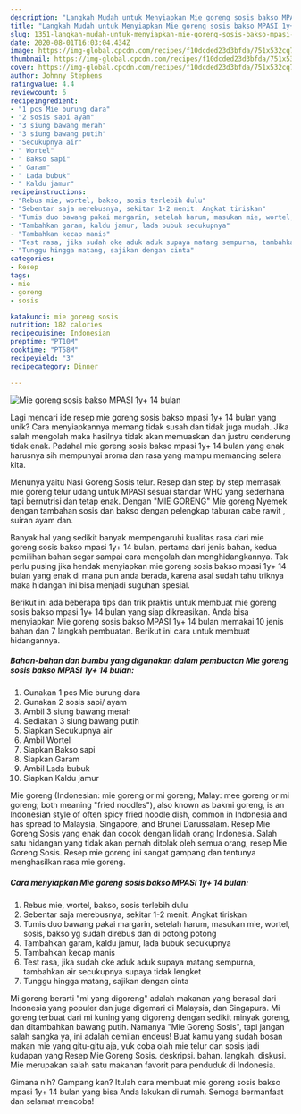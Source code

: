 ```yaml
---
description: "Langkah Mudah untuk Menyiapkan Mie goreng sosis bakso MPASI 1y+ 14 bulan Anti Gagal"
title: "Langkah Mudah untuk Menyiapkan Mie goreng sosis bakso MPASI 1y+ 14 bulan Anti Gagal"
slug: 1351-langkah-mudah-untuk-menyiapkan-mie-goreng-sosis-bakso-mpasi-1y-14-bulan-anti-gagal
date: 2020-08-01T16:03:04.434Z
image: https://img-global.cpcdn.com/recipes/f10dcded23d3bfda/751x532cq70/mie-goreng-sosis-bakso-mpasi-1y-14-bulan-foto-resep-utama.jpg
thumbnail: https://img-global.cpcdn.com/recipes/f10dcded23d3bfda/751x532cq70/mie-goreng-sosis-bakso-mpasi-1y-14-bulan-foto-resep-utama.jpg
cover: https://img-global.cpcdn.com/recipes/f10dcded23d3bfda/751x532cq70/mie-goreng-sosis-bakso-mpasi-1y-14-bulan-foto-resep-utama.jpg
author: Johnny Stephens
ratingvalue: 4.4
reviewcount: 6
recipeingredient:
- "1 pcs Mie burung dara"
- "2 sosis sapi ayam"
- "3 siung bawang merah"
- "3 siung bawang putih"
- "Secukupnya air"
- " Wortel"
- " Bakso sapi"
- " Garam"
- " Lada bubuk"
- " Kaldu jamur"
recipeinstructions:
- "Rebus mie, wortel, bakso, sosis terlebih dulu"
- "Sebentar saja merebusnya, sekitar 1-2 menit. Angkat tiriskan"
- "Tumis duo bawang pakai margarin, setelah harum, masukan mie, wortel, sosis, bakso yg sudah direbus dan di potong potong"
- "Tambahkan garam, kaldu jamur, lada bubuk secukupnya"
- "Tambahkan kecap manis"
- "Test rasa, jika sudah oke aduk aduk supaya matang sempurna, tambahkan air secukupnya supaya tidak lengket"
- "Tunggu hingga matang, sajikan dengan cinta"
categories:
- Resep
tags:
- mie
- goreng
- sosis

katakunci: mie goreng sosis 
nutrition: 182 calories
recipecuisine: Indonesian
preptime: "PT10M"
cooktime: "PT58M"
recipeyield: "3"
recipecategory: Dinner

---
```



![Mie goreng sosis bakso MPASI 1y+ 14 bulan](https://img-global.cpcdn.com/recipes/f10dcded23d3bfda/751x532cq70/mie-goreng-sosis-bakso-mpasi-1y-14-bulan-foto-resep-utama.jpg)

Lagi mencari ide resep mie goreng sosis bakso mpasi 1y+ 14 bulan yang unik? Cara menyiapkannya memang tidak susah dan tidak juga mudah. Jika salah mengolah maka hasilnya tidak akan memuaskan dan justru cenderung tidak enak. Padahal mie goreng sosis bakso mpasi 1y+ 14 bulan yang enak harusnya sih mempunyai aroma dan rasa yang mampu memancing selera kita.

Menunya yaitu Nasi Goreng Sosis telur. Resep dan step by step memasak mie goreng telur udang untuk MPASI sesuai standar WHO yang sederhana tapi bernutrisi dan tetap enak. Dengan &#34;MIE GORENG&#34; Mie goreng Nyemek dengan tambahan sosis dan bakso dengan pelengkap taburan cabe rawit , suiran ayam dan.

Banyak hal yang sedikit banyak mempengaruhi kualitas rasa dari mie goreng sosis bakso mpasi 1y+ 14 bulan, pertama dari jenis bahan, kedua pemilihan bahan segar sampai cara mengolah dan menghidangkannya. Tak perlu pusing jika hendak menyiapkan mie goreng sosis bakso mpasi 1y+ 14 bulan yang enak di mana pun anda berada, karena asal sudah tahu triknya maka hidangan ini bisa menjadi suguhan spesial.


Berikut ini ada beberapa tips dan trik praktis untuk membuat mie goreng sosis bakso mpasi 1y+ 14 bulan yang siap dikreasikan. Anda bisa menyiapkan Mie goreng sosis bakso MPASI 1y+ 14 bulan memakai 10 jenis bahan dan 7 langkah pembuatan. Berikut ini cara untuk membuat hidangannya.

<!--inarticleads1-->

##### Bahan-bahan dan bumbu yang digunakan dalam pembuatan Mie goreng sosis bakso MPASI 1y+ 14 bulan:

1. Gunakan 1 pcs Mie burung dara
1. Gunakan 2 sosis sapi/ ayam
1. Ambil 3 siung bawang merah
1. Sediakan 3 siung bawang putih
1. Siapkan Secukupnya air
1. Ambil  Wortel
1. Siapkan  Bakso sapi
1. Siapkan  Garam
1. Ambil  Lada bubuk
1. Siapkan  Kaldu jamur


Mie goreng (Indonesian: mie goreng or mi goreng; Malay: mee goreng or mi goreng; both meaning &#34;fried noodles&#34;), also known as bakmi goreng, is an Indonesian style of often spicy fried noodle dish, common in Indonesia and has spread to Malaysia, Singapore, and Brunei Darussalam. Resep Mie Goreng Sosis yang enak dan cocok dengan lidah orang Indonesia. Salah satu hidangan yang tidak akan pernah ditolak oleh semua orang, resep Mie Goreng Sosis. Resep mie goreng ini sangat gampang dan tentunya menghasilkan rasa mie goreng. 

<!--inarticleads2-->

##### Cara menyiapkan Mie goreng sosis bakso MPASI 1y+ 14 bulan:

1. Rebus mie, wortel, bakso, sosis terlebih dulu
1. Sebentar saja merebusnya, sekitar 1-2 menit. Angkat tiriskan
1. Tumis duo bawang pakai margarin, setelah harum, masukan mie, wortel, sosis, bakso yg sudah direbus dan di potong potong
1. Tambahkan garam, kaldu jamur, lada bubuk secukupnya
1. Tambahkan kecap manis
1. Test rasa, jika sudah oke aduk aduk supaya matang sempurna, tambahkan air secukupnya supaya tidak lengket
1. Tunggu hingga matang, sajikan dengan cinta


Mi goreng berarti &#34;mi yang digoreng&#34; adalah makanan yang berasal dari Indonesia yang populer dan juga digemari di Malaysia, dan Singapura. Mi goreng terbuat dari mi kuning yang digoreng dengan sedikit minyak goreng, dan ditambahkan bawang putih. Namanya &#34;Mie Goreng Sosis&#34;, tapi jangan salah sangka ya, ini adalah cemilan endeus! Buat kamu yang sudah bosan makan mie yang gitu-gitu aja, yuk coba olah mie telur dan sosis jadi kudapan yang Resep Mie Goreng Sosis. deskripsi. bahan. langkah. diskusi. Mie merupakan salah satu makanan favorit para penduduk di Indonesia. 

Gimana nih? Gampang kan? Itulah cara membuat mie goreng sosis bakso mpasi 1y+ 14 bulan yang bisa Anda lakukan di rumah. Semoga bermanfaat dan selamat mencoba!
